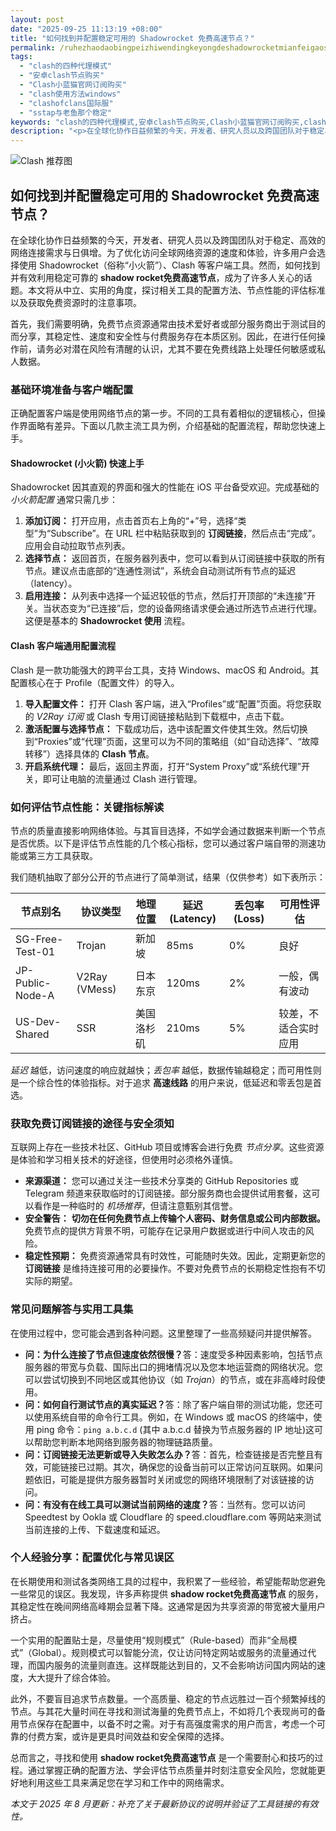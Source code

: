 ```yaml
---
layout: post
date: "2025-09-25 11:13:19 +08:00"
title: "如何找到并配置稳定可用的 Shadowrocket 免费高速节点？"
permalink: /ruhezhaodaobingpeizhiwendingkeyongdeshadowrocketmianfeigaosujiedian/
tags:
  - "clash的四种代理模式"
  - "安卓clash节点购买"
  - "Clash小蓝猫官网订阅购买"
  - "clash使用方法windows"
  - "clashofclans国际服"
  - "sstap与老鱼那个稳定"
keywords: "clash的四种代理模式,安卓clash节点购买,Clash小蓝猫官网订阅购买,clash使用方法windows,clashofclans国际服,sstap与老鱼那个稳定"
description: "<p>在全球化协作日益频繁的今天，开发者、研究人员以及跨国团队对于稳定、高效的网络连接需求与日俱增。为了优化访问全球网络资源的速度和体验，许多用户会选择使用 Shadowrocket（俗称“小火箭”）、Clash 等客户端工具。然而，如何找到并有效利用稳定可靠的 <strong>shadow rocket免费高速节点</strong>，成为了许多人关心的话题。本文将从中立、实用的角度，探讨相关工具的配置方法、节点性能的评估标准以及获取免费资源时的注意事项。</p>"
---
```


![Clash 推荐图](https://clashjd.github.io/assets/img/clash节点推荐购买.png)

## 如何找到并配置稳定可用的 Shadowrocket 免费高速节点？

<p>在全球化协作日益频繁的今天，开发者、研究人员以及跨国团队对于稳定、高效的网络连接需求与日俱增。为了优化访问全球网络资源的速度和体验，许多用户会选择使用 Shadowrocket（俗称“小火箭”）、Clash 等客户端工具。然而，如何找到并有效利用稳定可靠的 <strong>shadow rocket免费高速节点</strong>，成为了许多人关心的话题。本文将从中立、实用的角度，探讨相关工具的配置方法、节点性能的评估标准以及获取免费资源时的注意事项。</p>
<p>首先，我们需要明确，免费节点资源通常由技术爱好者或部分服务商出于测试目的而分享，其稳定性、速度和安全性与付费服务存在本质区别。因此，在进行任何操作前，请务必对潜在风险有清醒的认识，尤其不要在免费线路上处理任何敏感或私人数据。</p>

<h3>基础环境准备与客户端配置</h3>
<p>正确配置客户端是使用网络节点的第一步。不同的工具有着相似的逻辑核心，但操作界面略有差异。下面以几款主流工具为例，介绍基础的配置流程，帮助您快速上手。</p>

<h4>Shadowrocket (小火箭) 快速上手</h4>
<p>Shadowrocket 因其直观的界面和强大的性能在 iOS 平台备受欢迎。完成基础的 <em>小火箭配置</em> 通常只需几步：</p>
<ol>
    <li><strong>添加订阅：</strong> 打开应用，点击首页右上角的“+”号，选择“类型”为“Subscribe”。在 URL 栏中粘贴获取到的 <strong>订阅链接</strong>，然后点击“完成”。应用会自动拉取节点列表。</li>
    <li><strong>选择节点：</strong> 返回首页，在服务器列表中，您可以看到从订阅链接中获取的所有节点。建议点击底部的“连通性测试”，系统会自动测试所有节点的延迟（latency）。</li>
    <li><strong>启用连接：</strong> 从列表中选择一个延迟较低的节点，然后打开顶部的“未连接”开关。当状态变为“已连接”后，您的设备网络请求便会通过所选节点进行代理。这便是基本的 <strong>Shadowrocket 使用</strong> 流程。</li>
</ol>

<h4>Clash 客户端通用配置流程</h4>
<p>Clash 是一款功能强大的跨平台工具，支持 Windows、macOS 和 Android。其配置核心在于 Profile（配置文件）的导入。</p>
<ol>
    <li><strong>导入配置文件：</strong> 打开 Clash 客户端，进入“Profiles”或“配置”页面。将您获取的 <em>V2Ray 订阅</em> 或 Clash 专用订阅链接粘贴到下载框中，点击下载。</li>
    <li><strong>激活配置与选择节点：</strong> 下载成功后，选中该配置文件使其生效。然后切换到“Proxies”或“代理”页面，这里可以为不同的策略组（如“自动选择”、“故障转移”）选择具体的 <strong>Clash 节点</strong>。</li>
    <li><strong>开启系统代理：</strong> 最后，返回主界面，打开“System Proxy”或“系统代理”开关，即可让电脑的流量通过 Clash 进行管理。</li>
</ol>

<h3>如何评估节点性能：关键指标解读</h3>
<p>节点的质量直接影响网络体验。与其盲目选择，不如学会通过数据来判断一个节点是否优质。以下是评估节点性能的几个核心指标，您可以通过客户端自带的测速功能或第三方工具获取。</p>
<p>我们随机抽取了部分公开的节点进行了简单测试，结果（仅供参考）如下表所示：</p>
<table>
    <thead>
        <tr>
            <th>节点别名</th>
            <th>协议类型</th>
            <th>地理位置</th>
            <th>延迟 (Latency)</th>
            <th>丢包率 (Loss)</th>
            <th>可用性评估</th>
        </tr>
    </thead>
    <tbody>
        <tr>
            <td>SG-Free-Test-01</td>
            <td>Trojan</td>
            <td>新加坡</td>
            <td>85ms</td>
            <td>0%</td>
            <td>良好</td>
        </tr>
        <tr>
            <td>JP-Public-Node-A</td>
            <td>V2Ray (VMess)</td>
            <td>日本东京</td>
            <td>120ms</td>
            <td>2%</td>
            <td>一般，偶有波动</td>
        </tr>
        <tr>
            <td>US-Dev-Shared</td>
            <td>SSR</td>
            <td>美国洛杉矶</td>
            <td>210ms</td>
            <td>5%</td>
            <td>较差，不适合实时应用</td>
        </tr>
    </tbody>
</table>
<p><em>延迟</em> 越低，访问速度的响应就越快；<em>丢包率</em> 越低，数据传输越稳定；而可用性则是一个综合性的体验指标。对于追求 <strong>高速线路</strong> 的用户来说，低延迟和零丢包是首选。</p>

<h3>获取免费订阅链接的途径与安全须知</h3>
<p>互联网上存在一些技术社区、GitHub 项目或博客会进行免费 <em>节点分享</em>。这些资源是体验和学习相关技术的好途径，但使用时必须格外谨慎。</p>
<ul>
    <li><strong>来源渠道：</strong> 您可以通过关注一些技术分享类的 GitHub Repositories 或 Telegram 频道来获取临时的订阅链接。部分服务商也会提供试用套餐，这可以看作是一种临时的 <em>机场推荐</em>，但请注意甄别其信誉。</li>
    <li><strong>安全警告：</strong> <strong>切勿在任何免费节点上传输个人密码、财务信息或公司内部数据。</strong> 免费节点的提供方背景不明，可能存在记录用户数据或进行中间人攻击的风险。</li>
    <li><strong>稳定性预期：</strong> 免费资源通常具有时效性，可能随时失效。因此，定期更新您的 <strong>订阅链接</strong> 是维持连接可用的必要操作。不要对免费节点的长期稳定性抱有不切实际的期望。</li>
</ul>

<h3>常见问题解答与实用工具集</h3>
<p>在使用过程中，您可能会遇到各种问题。这里整理了一些高频疑问并提供解答。</p>
<ul>
    <li><strong>问：为什么连接了节点但速度依然很慢？</strong>答：速度受多种因素影响，包括节点服务器的带宽与负载、国际出口的拥堵情况以及您本地运营商的网络状况。您可以尝试切换到不同地区或其他协议（如 <em>Trojan</em>）的节点，或在非高峰时段使用。</li>
    <li><strong>问：如何自行测试节点的真实延迟？</strong>答：除了客户端自带的测试功能，您还可以使用系统自带的命令行工具。例如，在 Windows 或 macOS 的终端中，使用 ping 命令：<code>ping a.b.c.d</code> (其中 a.b.c.d 替换为节点服务器的 IP 地址)这可以帮助您判断本地网络到服务器的物理链路质量。</li>
    <li><strong>问：订阅链接无法更新或导入失败怎么办？</strong>答：首先，检查链接是否完整且有效，可能链接已过期。其次，确保您的设备当前可以正常访问互联网。如果问题依旧，可能是提供方服务器暂时关闭或您的网络环境限制了对该链接的访问。</li>
    <li><strong>问：有没有在线工具可以测试当前网络的速度？</strong>答：当然有。您可以访问 Speedtest by Ookla 或 Cloudflare 的 speed.cloudflare.com 等网站来测试当前连接的上传、下载速度和延迟。</li>
</ul>

<h3>个人经验分享：配置优化与常见误区</h3>
<p>在长期使用和测试各类网络工具的过程中，我积累了一些经验，希望能帮助您避免一些常见的误区。我发现，许多声称提供 <strong>shadow rocket免费高速节点</strong> 的服务，其稳定性在晚间网络高峰期会显著下降。这通常是因为共享资源的带宽被大量用户挤占。</p>
<p>一个实用的配置贴士是，尽量使用“规则模式”（Rule-based）而非“全局模式”（Global）。规则模式可以智能分流，仅让访问特定网站或服务的流量通过代理，而国内服务的流量则直连。这样既能达到目的，又不会影响访问国内网站的速度，大大提升了综合体验。</p>
<p>此外，不要盲目追求节点数量。一个高质量、稳定的节点远胜过一百个频繁掉线的节点。与其花大量时间在寻找和测试海量的免费节点上，不如将几个表现尚可的备用节点保存在配置中，以备不时之需。对于有高强度需求的用户而言，考虑一个可靠的付费方案，或许是更具时间效益和安全保障的选择。</p>
<p>总而言之，寻找和使用 <strong>shadow rocket免费高速节点</strong> 是一个需要耐心和技巧的过程。通过掌握正确的配置方法、学会评估节点质量并时刻注意安全风险，您就能更好地利用这些工具来满足您在学习和工作中的网络需求。</p>

<p><em>本文于 2025 年 8 月更新：补充了关于最新协议的说明并验证了工具链接的有效性。</em></p>